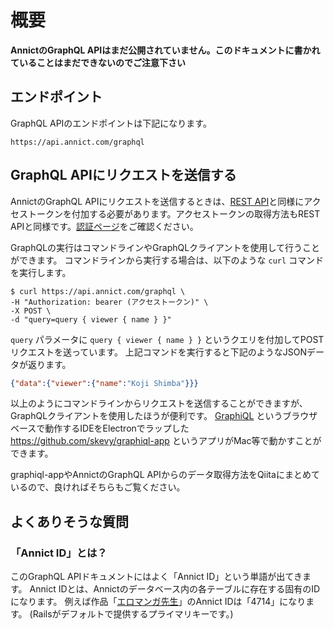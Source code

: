 # 概要

**AnnictのGraphQL APIはまだ公開されていません。このドキュメントに書かれていることはまだできないのでご注意下さい**

## エンドポイント

GraphQL APIのエンドポイントは下記になります。

```
https://api.annict.com/graphql
```


## GraphQL APIにリクエストを送信する

AnnictのGraphQL APIにリクエストを送信するときは、[REST API](../v1/overview.md)と同様にアクセストークンを付加する必要があります。アクセストークンの取得方法もREST APIと同様です。[認証ページ](../v1/authentication.md)をご確認ください。

GraphQLの実行はコマンドラインやGraphQLクライアントを使用して行うことができます。
コマンドラインから実行する場合は、以下のような `curl` コマンドを実行します。

```
$ curl https://api.annict.com/graphql \
-H "Authorization: bearer (アクセストークン)" \
-X POST \
-d "query=query { viewer { name } }"
```

`query` パラメータに `query { viewer { name } }` というクエリを付加してPOSTリクエストを送っています。
上記コマンドを実行すると下記のようなJSONデータが返ります。

```json
{"data":{"viewer":{"name":"Koji Shimba"}}}
```

以上のようにコマンドラインからリクエストを送信することができますが、GraphQLクライアントを使用したほうが便利です。
[GraphiQL](https://github.com/graphql/graphiql) というブラウザベースで動作するIDEをElectronでラップした https://github.com/skevy/graphiql-app というアプリがMac等で動かすことができます。

graphiql-appやAnnictのGraphQL APIからのデータ取得方法をQiitaにまとめているので、良ければそちらもご覧ください。


## よくありそうな質問

### 「Annict ID」とは？

このGraphQL APIドキュメントにはよく「Annict ID」という単語が出てきます。
Annict IDとは、Annictのデータベース内の各テーブルに存在する固有のIDになります。
例えば作品「[エロマンガ先生](https://annict.com/works/4714)」のAnnict IDは「4714」になります。
(Railsがデフォルトで提供するプライマリキーです。)
